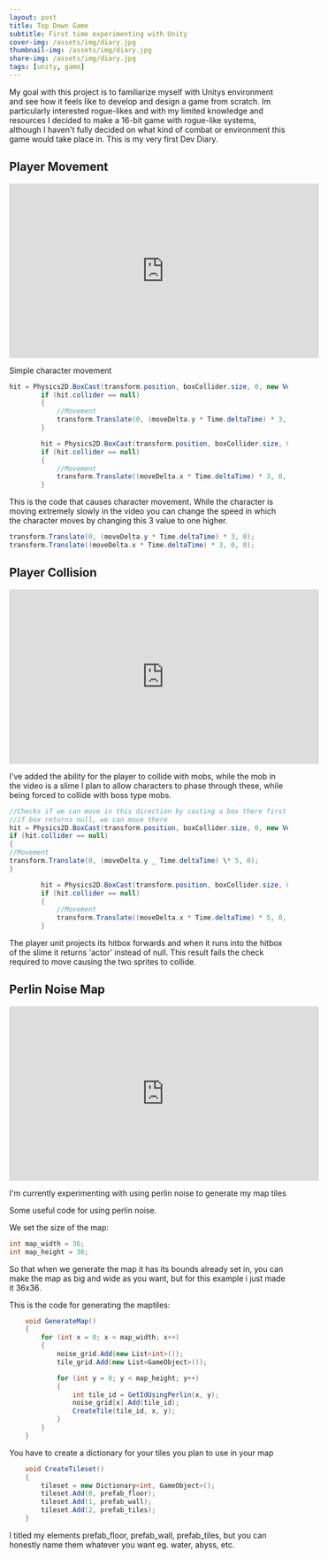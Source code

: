 ```yaml
---
layout: post
title: Top Down Game
subtitle: First time experimenting with Unity
cover-img: /assets/img/diary.jpg
thumbnail-img: /assets/img/diary.jpg
share-img: /assets/img/diary.jpg
tags: [unity, game]
---
```


My goal with this project is to familiarize myself with Unitys environment and see how it feels like to develop and design a game from scratch. Im particularly interested rogue-likes and with my limited knowledge and resources I decided to make a 16-bit game with rogue-like systems, although I haven't fully decided on what kind of combat or environment this game would take place in. This is my very first Dev Diary.

## Player Movement

<iframe width="560" height="315" src="https://www.youtube.com/embed/0frdkTuw8Qc" title="YouTube video player" frameborder="0" allow="accelerometer; autoplay; clipboard-write; encrypted-media; gyroscope; picture-in-picture" allowfullscreen></iframe>

Simple character movement

```c#
hit = Physics2D.BoxCast(transform.position, boxCollider.size, 0, new Vector2(0, moveDelta.y), Mathf.Abs(moveDelta.y * Time.deltaTime), LayerMask.GetMask("Actor", "Blocking"));
        if (hit.collider == null)
        {
            //Movement
            transform.Translate(0, (moveDelta.y * Time.deltaTime) * 3, 0);
        }

        hit = Physics2D.BoxCast(transform.position, boxCollider.size, 0, new Vector2(moveDelta.x, 0), Mathf.Abs(moveDelta.x * Time.deltaTime), LayerMask.GetMask("Actor", "Blocking"));
        if (hit.collider == null)
        {
            //Movement
            transform.Translate((moveDelta.x * Time.deltaTime) * 3, 0, 0);
        }
```

This is the code that causes character movement. While the character is moving extremely slowly in the video you can change the speed in which the character moves by changing this 3 value to one higher.

```c#
transform.Translate(0, (moveDelta.y * Time.deltaTime) * 3, 0);
transform.Translate((moveDelta.x * Time.deltaTime) * 3, 0, 0);
```

## Player Collision

<iframe width="560" height="315" src="https://www.youtube.com/embed/y_CZnSn5qOY" title="YouTube video player" frameborder="0" allow="accelerometer; autoplay; clipboard-write; encrypted-media; gyroscope; picture-in-picture" allowfullscreen></iframe>

I've added the ability for the player to collide with mobs, while the mob in the video is a slime I plan to allow characters to phase through these, while being forced to collide with boss type mobs.

```c#
//Checks if we can move in this direction by casting a box there first
//if box returns null, we can move there
hit = Physics2D.BoxCast(transform.position, boxCollider.size, 0, new Vector2(0, moveDelta.y), Mathf.Abs(moveDelta.y _ Time.deltaTime), LayerMask.GetMask("Actor", "Blocking"));
if (hit.collider == null)
{
//Movement
transform.Translate(0, (moveDelta.y _ Time.deltaTime) \* 5, 0);
}

        hit = Physics2D.BoxCast(transform.position, boxCollider.size, 0, new Vector2(moveDelta.x, 0), Mathf.Abs(moveDelta.x * Time.deltaTime), LayerMask.GetMask("Actor", "Blocking"));
        if (hit.collider == null)
        {
            //Movement
            transform.Translate((moveDelta.x * Time.deltaTime) * 5, 0, 0);
        }
```

The player unit projects its hitbox forwards and when it runs into the hitbox of the slime it returns 'actor' instead of null. This result fails the check required to move causing the two sprites to collide.

## Perlin Noise Map

<iframe width="560" height="315" src="https://www.youtube.com/embed/vgQ9mVN5RLQ" title="YouTube video player" frameborder="0" allow="accelerometer; autoplay; clipboard-write; encrypted-media; gyroscope; picture-in-picture" allowfullscreen></iframe>

I'm currently experimenting with using perlin noise to generate my map tiles

Some useful code for using perlin noise.

We set the size of the map:

```c#
int map_width = 36;
int map_height = 36;
```

So that when we generate the map it has its bounds already set in, you can make the map as big and wide as you want, but for this example i just made it 36x36.

This is the code for generating the maptiles:

```c#
    void GenerateMap()
    {
        for (int x = 0; x < map_width; x++)
        {
            noise_grid.Add(new List<int>());
            tile_grid.Add(new List<GameObject>());

            for (int y = 0; y < map_height; y++)
            {
                int tile_id = GetIdUsingPerlin(x, y);
                noise_grid[x].Add(tile_id);
                CreateTile(tile_id, x, y);
            }
        }
    }
```

You have to create a dictionary for your tiles you plan to use in your map

```c#
    void CreateTileset()
    {
        tileset = new Dictionary<int, GameObject>();
        tileset.Add(0, prefab_floor);
        tileset.Add(1, prefab_wall);
        tileset.Add(2, prefab_tiles);
    }
```

I titled my elements prefab_floor, prefab_wall, prefab_tiles, but you can honestly name them whatever you want eg. water, abyss, etc.
